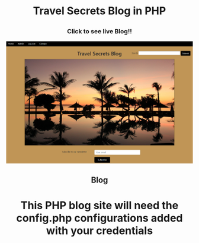 <h1><b><p align="center">Travel Secrets Blog in PHP</p></b></h1>


<h3><b><p align="center">Click to see live Blog!!</p></b></h3>
<a href="https://blog.sarahshelley.x10host.com/" target="_blank"><img src="https://github.com/sargef/travelsecretsblog/blob/main/uploads/blog.png"></a>

<h2><b><p align="center">Blog</p></b></h2>

<h1><p align="center">This PHP blog site will need the config.php configurations added with your credentials</p></h1>
<br />
